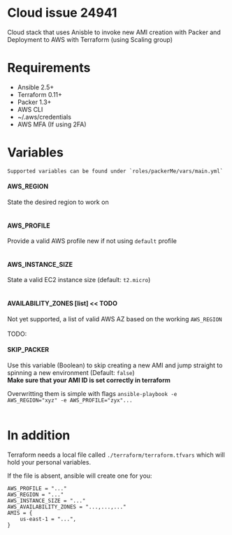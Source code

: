 # Cloud issue 24941
Cloud stack that uses Anisble to invoke new AMI creation with Packer and Deployment to AWS with Terraform (using Scaling group)

# Requirements
* Ansible 2.5+
* Terraform 0.11+
* Packer 1.3+
* AWS CLI
* ~/.aws/credentials
* AWS MFA (If using 2FA)

# Variables
    Supported variables can be found under `roles/packerMe/vars/main.yml`

#### AWS_REGION
State the desired region to work on
<br><br>
#### AWS_PROFILE
Provide a valid AWS profile new if not using `default` profile
<br><br>
#### AWS_INSTANCE_SIZE
State a valid EC2 instance size (default: `t2.micro`)
<br><br>
#### AVAILABILITY_ZONES [list]  << TODO
Not yet supported, a list of valid AWS AZ based on the working `AWS_REGION`
<br><br>
TODO:
#### SKIP_PACKER
Use this variable (Boolean) to skip creating a new AMI and jump straight to spinning a new environment (Default: `false`)<br>
**Make sure that your AMI ID is set correctly in terraform**

Overwritting them is simple with flags
`ansible-playbook -e AWS_REGION="xyz" -e AWS_PROFILE="zyx"...`
<br><br>
# In addition
Terraform needs a local file called `./terraform/terraform.tfvars` which will hold your
personal variables.

If the file is absent, ansible will create one for you:
```
AWS_PROFILE = "..."
AWS_REGION = "..."
AWS_INSTANCE_SIZE = "..."
AWS_AVAILABILITY_ZONES = "...,...,..."
AMIS = {
    us-east-1 = "...",
}
```